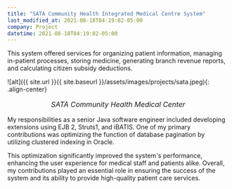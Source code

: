 ```yaml
---
title: "SATA Community Health Integrated Medical Centre System"
last_modified_at: 2021-08-18T04:19:02-05:00
company: Project
datetime: 2021-08-18T04:19:02-05:00
---
```


This system offered services for organizing patient information, managing in-patient processes, storing medicine, generating branch revenue reports, and calculating citizen subsidy deductions.

![alt]({{ site.url }}{{ site.baseurl }}/assets/images/projects/sata.jpeg){: .align-center}
<p style="text-align: center; font-size: 16px"><i>SATA Community Health Medical Center</i></p>

My responsibilities as a senior Java software engineer included developing extensions using EJB 2, Struts1, and iBATIS. One of my primary contributions was optimizing the function of database pagination by utilizing clustered indexing in Oracle.

This optimization significantly improved the system's performance, enhancing the user experience for medical staff and patients alike. Overall, my contributions played an essential role in ensuring the success of the system and its ability to provide high-quality patient care services.
